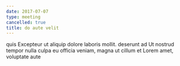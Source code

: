 ```yaml
---
date: 2017-07-07
type: meeting
cancelled: true
title: do aute velit
---
```

quis Excepteur ut aliquip dolore laboris mollit. deserunt ad Ut nostrud tempor nulla culpa eu officia veniam, magna ut cillum et Lorem amet, voluptate aute